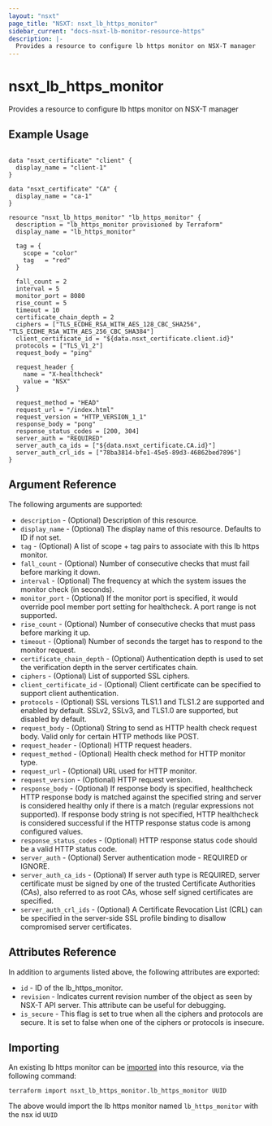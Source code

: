 ```yaml
---
layout: "nsxt"
page_title: "NSXT: nsxt_lb_https_monitor"
sidebar_current: "docs-nsxt-lb-monitor-resource-https"
description: |-
  Provides a resource to configure lb https monitor on NSX-T manager
---
```


# nsxt_lb_https_monitor

Provides a resource to configure lb https monitor on NSX-T manager

## Example Usage

```hcl

data "nsxt_certificate" "client" {
  display_name = "client-1"
}

data "nsxt_certificate" "CA" {
  display_name = "ca-1"
}

resource "nsxt_lb_https_monitor" "lb_https_monitor" {
  description = "lb_https_monitor provisioned by Terraform"
  display_name = "lb_https_monitor"

  tag = {
    scope = "color"
    tag   = "red"
  }

  fall_count = 2
  interval = 5
  monitor_port = 8080
  rise_count = 5
  timeout = 10
  certificate_chain_depth = 2
  ciphers = ["TLS_ECDHE_RSA_WITH_AES_128_CBC_SHA256", "TLS_ECDHE_RSA_WITH_AES_256_CBC_SHA384"]
  client_certificate_id = "${data.nsxt_certificate.client.id}"
  protocols = ["TLS_V1_2"]
  request_body = "ping"

  request_header {
    name = "X-healthcheck"
    value = "NSX"
  }

  request_method = "HEAD"
  request_url = "/index.html"
  request_version = "HTTP_VERSION_1_1"
  response_body = "pong"
  response_status_codes = [200, 304]
  server_auth = "REQUIRED"
  server_auth_ca_ids = ["${data.nsxt_certificate.CA.id}"]
  server_auth_crl_ids = ["78ba3814-bfe1-45e5-89d3-46862bed7896"]
}
```

## Argument Reference

The following arguments are supported:

* `description` - (Optional) Description of this resource.
* `display_name` - (Optional) The display name of this resource. Defaults to ID if not set.
* `tag` - (Optional) A list of scope + tag pairs to associate with this lb https monitor.
* `fall_count` - (Optional) Number of consecutive checks that must fail before marking it down.
* `interval` - (Optional) The frequency at which the system issues the monitor check (in seconds).
* `monitor_port` - (Optional) If the monitor port is specified, it would override pool member port setting for healthcheck. A port range is not supported.
* `rise_count` - (Optional) Number of consecutive checks that must pass before marking it up.
* `timeout` - (Optional) Number of seconds the target has to respond to the monitor request.
* `certificate_chain_depth` - (Optional) Authentication depth is used to set the verification depth in the server certificates chain.
* `ciphers` - (Optional) List of supported SSL ciphers.
* `client_certificate_id` - (Optional) Client certificate can be specified to support client authentication.
* `protocols` - (Optional) SSL versions TLS1.1 and TLS1.2 are supported and enabled by default. SSLv2, SSLv3, and TLS1.0 are supported, but disabled by default.
* `request_body` - (Optional) String to send as HTTP health check request body. Valid only for certain HTTP methods like POST.
* `request_header` - (Optional) HTTP request headers.
* `request_method` - (Optional) Health check method for HTTP monitor type.
* `request_url` - (Optional) URL used for HTTP monitor.
* `request_version` - (Optional) HTTP request version.
* `response_body` - (Optional) If response body is specified, healthcheck HTTP response body is matched against the specified string and server is considered healthy only if there is a match (regular expressions not supported). If response body string is not specified, HTTP healthcheck is considered successful if the HTTP response status code is among configured values.
* `response_status_codes` - (Optional) HTTP response status code should be a valid HTTP status code.
* `server_auth` - (Optional) Server authentication mode - REQUIRED or IGNORE.
* `server_auth_ca_ids` - (Optional) If server auth type is REQUIRED, server certificate must be signed by one of the trusted Certificate Authorities (CAs), also referred to as root CAs, whose self signed certificates are specified.
* `server_auth_crl_ids` - (Optional) A Certificate Revocation List (CRL) can be specified in the server-side SSL profile binding to disallow compromised server certificates.


## Attributes Reference

In addition to arguments listed above, the following attributes are exported:

* `id` - ID of the lb_https_monitor.
* `revision` - Indicates current revision number of the object as seen by NSX-T API server. This attribute can be useful for debugging.
* `is_secure` - This flag is set to true when all the ciphers and protocols are secure. It is set to false when one of the ciphers or protocols is insecure.


## Importing

An existing lb https monitor can be [imported][docs-import] into this resource, via the following command:

[docs-import]: /docs/import/index.html

```
terraform import nsxt_lb_https_monitor.lb_https_monitor UUID
```

The above would import the lb https monitor named `lb_https_monitor` with the nsx id `UUID`
